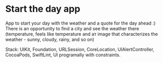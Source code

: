 # Start the day app
App to start your day with the weather and a quote for the day ahead :)
There is an opportunity to find a city and see the weather there (temperature, feels like temperature and aт image that characterizes the weather - sunny, cloudy, rainy, and so on)

Stack: UIKit, Foundation, URLSession, CoreLocation, UIAlertController, CocoaPods, SwiftLint, UI programally with constraints.
